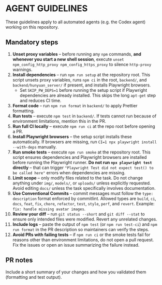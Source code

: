 # AGENT GUIDELINES

These guidelines apply to all automated agents (e.g. the Codex agent) working on this repository.

## Mandatory steps

1. **Unset proxy variables** – before running any `npm` commands, **and whenever you start a new shell session**, execute `unset npm_config_http_proxy npm_config_https_proxy` to silence `http-proxy` warnings.
2. **Install dependencies** – run `npm run setup` at the repository root. This script unsets proxy variables, runs `npm ci` in the root, `backend/`, and `backend/hunyuan_server/` if present, and installs Playwright browsers.
   - Set `SKIP_PW_DEPS=1` before running the setup script if Playwright dependencies are already installed. This skips the long `apt-get` step and reduces CI time.
3. **Format code** – run `npm run format` in `backend/` to apply Prettier formatting.
4. **Run tests** – execute `npm test` in `backend/`. If tests cannot run because of environment limitations, mention this in the PR.
5. **Run full CI locally** – execute `npm run ci` at the repo root before opening a PR.
6. **Install Playwright browsers** – the setup script installs these automatically. If browsers are missing, run `CI=1 npx playwright install --with-deps` manually.
7. **Run smoke tests** – execute `npm run smoke` at the repository root. This script ensures dependencies and Playwright browsers are installed before running the Playwright runner. **Do not run `npx playwright test` directly** – that can trigger `"Playwright Test did not expect test() to be called here"` errors when dependencies are missing.
8. **Limit scope** – only modify files related to the task. Do not change anything under `img/`, `models/`, or `uploads/` unless explicitly requested. Avoid editing `docs/` unless the task specifically involves documentation.
9. **Use Conventional Commits** – commit messages must follow the `type: description` format enforced by commitlint. Allowed types are `build`, `ci`, `docs`, `feat`, `fix`, `chore`, `refactor`, `test`, `style`, `perf`, and `revert`. Example: `fix: handle missing avatar images`.
10. **Review your diff** – run `git status --short` and `git diff --stat` to ensure only intended files were modified. Revert any unrelated changes.
11. **Include logs** – paste the output of `npm test` (or `npm run test-ci`) and `npm run format` in the PR description so maintainers can verify the steps.
12. **Avoid PRs with failing tests** – if `npm run ci` or the smoke tests fail for reasons other than environment limitations, do not open a pull request. Fix the issues or open an issue summarizing the failure instead.

## PR notes

Include a short summary of your changes and how you validated them (formatting and test output).
